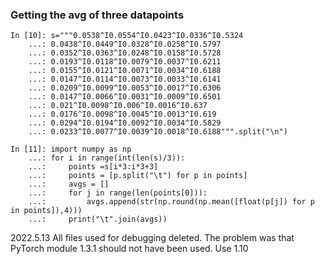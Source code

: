 ### Getting the avg of three datapoints
```
In [10]: s="""0.0538^I0.0554^I0.0423^I0.0336^I0.5324
    ...: 0.0438^I0.0449^I0.0328^I0.0258^I0.5797
    ...: 0.0352^I0.0363^I0.0248^I0.0158^I0.5728
    ...: 0.0193^I0.0118^I0.0079^I0.0037^I0.6211
    ...: 0.0155^I0.0121^I0.0071^I0.0034^I0.6188
    ...: 0.0147^I0.0114^I0.0073^I0.0033^I0.6141
    ...: 0.0209^I0.0099^I0.0053^I0.0017^I0.6306
    ...: 0.0147^I0.0066^I0.0031^I0.0009^I0.6501
    ...: 0.021^I0.0098^I0.006^I0.0016^I0.637
    ...: 0.0176^I0.0098^I0.0045^I0.0013^I0.619
    ...: 0.0294^I0.0194^I0.0092^I0.0034^I0.5829
    ...: 0.0233^I0.0077^I0.0039^I0.0018^I0.6188""".split("\n")

In [11]: import numpy as np
    ...: for i in range(int(len(s)/3)):
    ...:     points =s[i*3:i*3+3]
    ...:     points = [p.split("\t") for p in points]
    ...:     avgs = []
    ...:     for j in range(len(points[0])):
    ...:         avgs.append(str(np.round(np.mean([float(p[j]) for p in points]),4)))
    ...:     print("\t".join(avgs))

```

2022.5.13 All files used for debugging deleted. The problem was that PyTorch module 1.3.1 should not have been used. Use 1.10